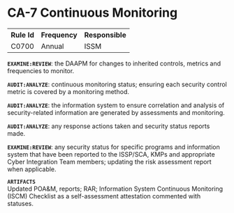 # CA-7 Continuous Monitoring
<table class="rmf-table-blue">
<tr><th>Rule Id</th><th>Frequency</th><th>Responsible</th></tr>
<tr><td>C0700</td><td>Annual</td><td>ISSM</td></tr>
</table>

**`EXAMINE:REVIEW`**: the DAAPM for changes to inherited controls, metrics and frequencies to monitor. 

**`AUDIT:ANALYZE`**: continuous monitoring status; ensuring each security control metric is covered by a monitoring method.  

**`AUDIT:ANALYZE`**: the information system to ensure correlation and analysis of security-related information are generated by assessments and monitoring. 

**`AUDIT:ANALYZE`**: any response actions taken and security status reports made.  

**`EXAMINE:REVIEW`**: any security status for specific programs and information system that have been reported to the ISSP/SCA, KMPs and appropriate Cyber Integration Team members; updating the risk assessment report when applicable.  

**`ARTIFACTS`**    
Updated POA&M, reports; RAR; Information System Continuous Monitoring (ISCM) Checklist as a self-assessment attestation commented with statuses.
